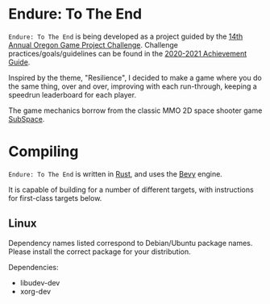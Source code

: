 # Endure: To The End

`Endure: To The End` is being developed as a project guided by the
[14th Annual Oregon Game Project Challenge](http://www.ogpc.info).
Challenge practices/goals/guidelines can be found in the
[2020-2021 Achievement Guide](https://www.ogpc.info/wp-content/uploads/2020/11/2021-Achievements.pdf).

Inspired by the theme, "Resilience", I decided to make a game where
you do the same thing, over and over, improving with each run-through,
keeping a speedrun leaderboard for each player.

The game mechanics borrow from the classic MMO 2D space shooter game
[SubSpace](https://en.wikipedia.org/wiki/SubSpace_(video_game)).

# Compiling

`Endure: To The End` is written in [Rust](https://www.rust-lang.org/),
and uses the [Bevy](https://bevyengine.org/) engine.

It is capable of building for a number of different targets, with
instructions for first-class targets below.

## Linux

Dependency names listed correspond to Debian/Ubuntu package names.
Please install the correct package for your distribution.

Dependencies:

* libudev-dev
* xorg-dev
